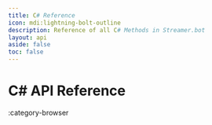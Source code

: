 ```yaml
---
title: C# Reference
icon: mdi:lightning-bolt-outline
description: Reference of all C# Methods in Streamer.bot
layout: api
aside: false
toc: false
---
```


# C# API Reference
:category-browser